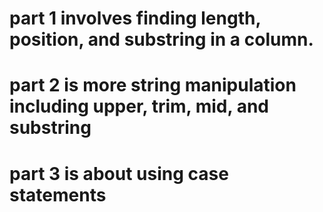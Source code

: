 # part 1 involves finding length, position, and substring in a column.
# part 2 is more string manipulation including upper, trim, mid, and substring
# part 3 is about using case statements
